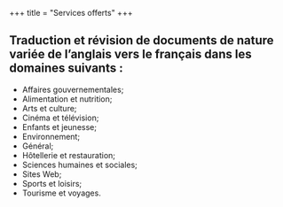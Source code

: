 +++
title = "Services offerts"
+++


## Traduction et révision de documents de nature variée de l’anglais vers le français dans les domaines suivants :

* Affaires gouvernementales;
* Alimentation et nutrition;
* Arts et culture;
* Cinéma et télévision;
* Enfants et jeunesse;
* Environnement;
* Général;
* Hôtellerie et restauration;
* Sciences humaines et sociales;
* Sites Web;
* Sports et loisirs;
* Tourisme et voyages.


